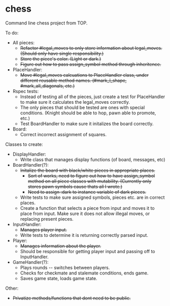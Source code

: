 # chess
Command line chess project from TOP.

To do:
* All pieces:
  * ~~Refactor #legal_moves to only store information about legal_moves. (Should only have single responsibility.)~~
  * ~~Store the piece's color. (Light or dark.)~~
  * ~~Figure out how to pass assign_symbol method through inheritence.~~
* PlaceHandler:
  * ~~Move #legal_moves calcuations to PlaceHandler class, under different reusable method names. (#mark_l_shape, #mark_all_diagonals, etc.)~~
* Rspec tests:
  * Instead of testing all of the pieces, just create a test for PlaceHandler to make sure it calculates the legal_moves correctly.
  * The only pieces that should be tested are ones with special conditions. (Knight should be able to hop, pawn able to promote, etc.)
  * Test BoardHandler to make sure it initalizes the board correctly.
* Board:
  * Correct incorrect assignment of squares.

Classes to create:
* DisplayHandler:
  * Write class that manages display functions (of board, messages, etc)
* BoardHandler(?):
  * ~~Initalize the board with black/white pieces in appropriate places.~~ 
    * ~~Sort of works, need to figure out how to have assign_symbol method on all piece classes with mutability. (Currently only stores pawn symbols cause thats all I wrote.)~~
    * ~~Need to assign :dark to instance variable of dark pieces.~~
  * Write tests to make sure assigned symbols, pieces etc. are in correct places.
  * Create a function that selects a piece from input and moves it to place from input. Make sure it does not allow illegal moves, or replacing present pieces.
* InputHandler:
  * ~~Manages player input.~~
  * Write tests to determine it is returning correctly parsed input.
* Player:
  * ~~Manages information about the player.~~
  * Should be responsible for getting player input and passing off to InputHandler.
* GameHandler(?):
  * Plays rounds -- switches between players.
  * Checks for checkmate and stalemate conditions, ends game.
  * Saves game state, loads game state.

Other:
* ~~Privatize methods/functions that dont need to be public.~~
